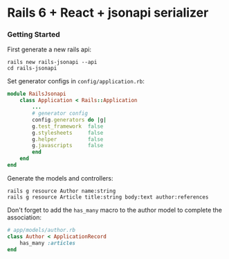 # Rails 6 + React + jsonapi serializer


### Getting Started
First generate a new rails api:
```shell
rails new rails-jsonapi --api
cd rails-jsonapi
```

Set generator configs in `config/application.rb`:
```ruby
module RailsJsonapi
    class Application < Rails::Application
        ...
        # generator config
        config.generators do |g|
        g.test_framework  false
        g.stylesheets     false
        g.helper          false
        g.javascripts     false
        end
    end
end
```

Generate the models and controllers:
```shell
rails g resource Author name:string
rails g resource Article title:string body:text author:references
```

Don't forget to add the `has_many` macro to the author model to complete the association:
```ruby
# app/models/author.rb
class Author < ApplicationRecord
    has_many :articles
end
```